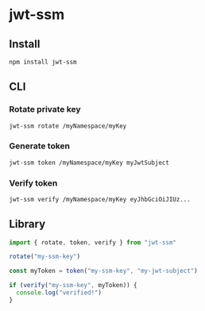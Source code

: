 # jwt-ssm

## Install

```bash
npm install jwt-ssm
```

## CLI

### Rotate private key

```bash
jwt-ssm rotate /myNamespace/myKey
```

### Generate token

```bash
jwt-ssm token /myNamespace/myKey myJwtSubject
```

### Verify token

```bash
jwt-ssm verify /myNamespace/myKey eyJhbGciOiJIUz...
```

## Library

```typescript
import { rotate, token, verify } from "jwt-ssm"

rotate("my-ssm-key")

const myToken = token("my-ssm-key", "my-jwt-subject")

if (verify("my-ssm-key", myToken)) {
  console.log("verified!")
}
```

